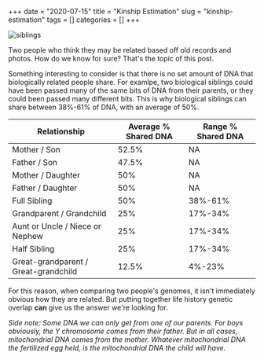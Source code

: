 +++ 
date = "2020-07-15"
title = "Kinship Estimation"
slug = "kinship-estimation"
tags = []
categories = []
+++

![siblings](/images/siblings.jpg)

Two people who think they may be related based off old records and photos. How do we know for sure? That's the topic of this post.

Something interesting to consider is that there is no set amount of DNA that biologically related people share. For examlpe, two biological siblings could have been passed many of the same bits of DNA from their parents, or they could been passed many different bits. This is why biological siblings can share between 38%-61% of DNA, with an average of 50%.


| Relationship | Average % Shared DNA | Range % Shared DNA |
| ----------------- | -------------------- | ------------------ |
| Mother / Son      | 52.5% | NA |
| Father / Son      | 47.5% | NA |
| Mother / Daughter | 50%   | NA |
| Father / Daughter | 50%   | NA |
| Full Sibling      | 50%   | 38%-61% |
| Grandparent / Grandchild | 25%   | 17%-34% |
| Aunt or Uncle / Niece or Nephew | 25%   | 17%-34% |
| Half Sibling | 25%   | 17%-34% |
| Great-grandparent / Great-grandchild | 12.5%   | 4%-23% |


For this reason, when comparing two people's genomes, it isn't immediately obvious how they are related. But putting together life history genetic overlap __can__ give us the answer we're looking for.


_Side note: Some DNA we can only get from one of our parents. For boys obviously, the Y chromosome comes from their father. But in all cases, mitochondrial DNA comes from the mother. Whatever mitochondrial DNA the fertilized egg held, is the mitochondrial DNA the child will have._


